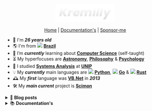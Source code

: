 <div align="center">
  <a href='https://kremilly.com'>
    <img src="images/new-logo-name.png" height="56" />
  </a>
</div>

<p align='center'>
  <a href='https://kremilly.com'>Home</a> | 
  <a href='https://kremilly.com/docs'>Documentation's</a> | 
  <a href='https://github.com/sponsors/Kremilly'>Sponsor-me</a>
</p>

<p></p>

- 🎉 I'm ***26 years old***
- 🌎 I'm from <img src="https://flagicons.lipis.dev/flags/4x3/br.svg" width="16" /> [**Brazil**](https://en.wikipedia.org/wiki/Brazil)
- 🌱 I’m ***currently*** learning about [**Computer Science**](https://en.wikipedia.org/wiki/Computer_science) (self-taught)
- ⏳ My hyperfocuses are [**Astronomy**](https://en.wikipedia.org/wiki/Astronomy), [**Philosophy**](https://en.wikipedia.org/wiki/Philosophy) & [**Psychology**](https://en.wikipedia.org/wiki/Psychology)
- 🏫 I studied [**Systems Analysis**](https://en.wikipedia.org/wiki/Systems_analysis) at [**UNIP**](http://www.unip.br)
- 💡 My ***currently*** main languages are 
            <img src="https://cdn.jsdelivr.net/gh/devicons/devicon@latest/icons/python/python-original.svg" width="16" />
           [**Python**](https://python.org), 
            <img src="https://cdn.jsdelivr.net/gh/devicons/devicon@latest/icons/go/go-original.svg" width="16" />
           [**Go**](https://go.dev) & <img src="https://cdn.jsdelivr.net/gh/devicons/devicon@latest/icons/rust/rust-original.svg" width="16" /> [**Rust**](https://rust-lang.com)
- 🕰️ My ***first*** language was [**VB.Net**](https://en.wikipedia.org/wiki/Visual_Basic_(.NET)) in ***2013***
- 🛠️ My ***main current*** project is [**Scimon**](https://github.com/Scibun/Scimon)

<p></p>

<!--<div align='center'>
  <img src='https://skillicons.dev/icons?i=rust,javascript,python,cs,go,php' height='36px' />
</div>-->

<details>
  <summary>
    📝 <b>Blog posts</b>
  </summary>
  <ul>
    <!-- BLOG-POST-LIST:START --><li><a href='https://kremilly.com/blog/compiladores'><b>O que é um Compilador?</b></a><br></li><li><a href='https://kremilly.com/blog/nao-use-pollyfill'><b>Não use Polyfill.js!</b></a><br></li><li><a href='https://kremilly.com/blog/porque-usar-rust'><b>Porque usar Rust?</b></a><br></li><li><a href='https://kremilly.com/blog/hello-world'><b>Sejam muito bem-vindos ao meu novo blog!</b></a><br></li><!-- BLOG-POST-LIST:END -->
  </ul>
</details>

<details>
  <summary>
    📚 <b>Documentation's</b>
  </summary>
  <ul>
    <!-- DOCS-LIST:START --><li><a href='https://kremilly.com/docs/cve'><b>CVE</b></a><br></li><li><a href='https://kremilly.com/docs/devto'><b>Devto</b></a><br></li><li><a href='https://kremilly.com/docs/github'><b>GitHub</b></a><br></li><li><a href='https://kremilly.com/docs/hiddenbytes'><b>HiddenBytes</b></a><br></li><li><a href='https://kremilly.com/docs/ipinfo'><b>IPInfo</b></a><br></li><li><a href='https://kremilly.com/docs/minix'><b>Minix</b></a><br></li><li><a href='https://kremilly.com/docs/pageshot'><b>PageShot</b></a><br></li><li><a href='https://kremilly.com/docs/passguard'><b>PassGuard</b></a><br></li><li><a href='https://kremilly.com/docs/pdfinfo'><b>PDFInfo</b></a><br></li><li><a href='https://kremilly.com/docs/pdfscrape'><b>PDFScrape</b></a><br></li><li><a href='https://kremilly.com/docs/pdfthumb'><b>PDFThumb</b></a><br></li><li><a href='https://kremilly.com/docs/qrcode'><b>QRCode</b></a><br></li><li><a href='https://kremilly.com/docs/statslangs'><b>Statslangs</b></a><br></li><li><a href='https://kremilly.com/docs/wikipedia'><b>Wikipedia</b></a><br></li><!-- DOCS-LIST:END -->
  </ul>
</details>
